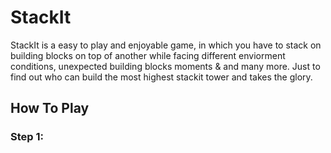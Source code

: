 # StackIt

StackIt is a easy to play and enjoyable game, in which you have to stack on building blocks on top of another while facing different enviorment conditions, unexpected building blocks moments & and many more. Just to find out who can build the most highest stackit tower and takes the glory.


## How To Play 

### Step 1:


